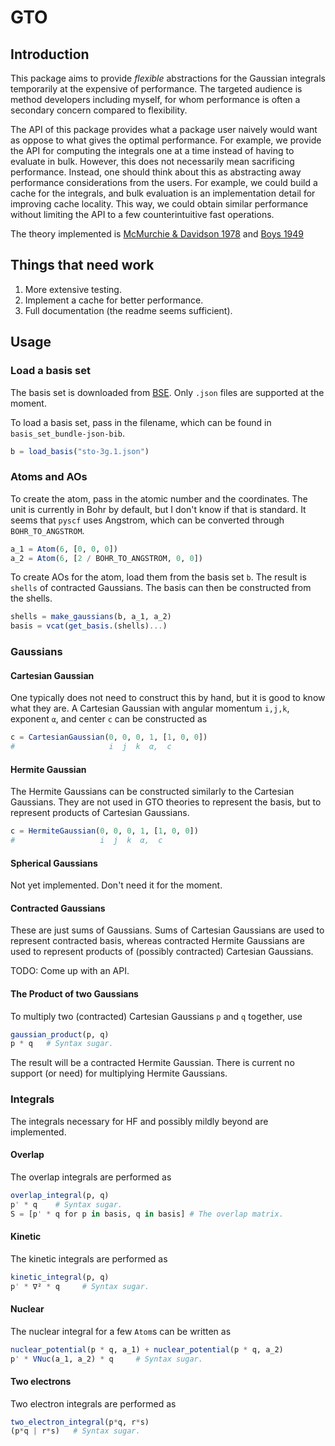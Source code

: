 # GTO

## Introduction

This package aims to provide *flexible* abstractions for the Gaussian integrals
temporarily at the expensive of performance. The targeted audience is method
developers including myself, for whom performance is often a secondary concern
compared to flexibility.

The API of this package provides what a package user naively would want as
oppose to what gives the optimal performance. For example, we provide the API
for computing the integrals one at a time instead of having to evaluate in bulk.
However, this does not necessarily mean sacrificing performance. Instead, one
should think about this as abstracting away performance considerations from the
users. For example, we could build a cache for the integrals, and bulk
evaluation is an implementation detail for improving cache locality. This way,
we could obtain similar performance without limiting the API to a few
counterintuitive fast operations.

The theory implemented is [McMurchie & Davidson 1978](https://doi.org/10.1016/0021-9991\(78\)90092-X)
and [Boys 1949](https://royalsocietypublishing.org/doi/10.1098/rspa.1950.0036) 

## Things that need work

1. More extensive testing.
2. Implement a cache for better performance.
3. Full documentation (the readme seems sufficient).

## Usage

### Load a basis set

The basis set is downloaded from [BSE](https://www.basissetexchange.org/).
Only `.json` files are supported at the moment. 

To load a basis set, pass in the filename, which can be found in `basis_set_bundle-json-bib`.

```julia
b = load_basis("sto-3g.1.json")
```

### Atoms and AOs

To create the atom, pass in the atomic number and the coordinates.  The unit is
currently in Bohr by default, but I don't know if that is standard.
It seems that `pyscf` uses Angstrom, which can be converted through `BOHR_TO_ANGSTROM`.

```julia
a_1 = Atom(6, [0, 0, 0])
a_2 = Atom(6, [2 / BOHR_TO_ANGSTROM, 0, 0])
```

To create AOs for the atom, load them from the basis set `b`.
The result is `shells` of contracted Gaussians. The basis 
can then be constructed from the shells.

```julia
shells = make_gaussians(b, a_1, a_2)
basis = vcat(get_basis.(shells)...)
```

### Gaussians

#### Cartesian Gaussian

One typically does not need to construct this by hand, but it is good to know
what they are. A Cartesian Gaussian with angular momentum `i,j,k`, exponent `α`,
and center `c` can be constructed as

```julia
c = CartesianGaussian(0, 0, 0, 1, [1, 0, 0])
#                     i  j  k  α,  c
```

#### Hermite Gaussian

The Hermite Gaussians can be constructed similarly to the Cartesian Gaussians.
They are not used in GTO theories to represent the basis, but to represent products
of Cartesian Gaussians.

```julia
c = HermiteGaussian(0, 0, 0, 1, [1, 0, 0])
#                   i  j  k  α,  c
```

#### Spherical Gaussians

Not yet implemented. Don't need it for the moment.

#### Contracted Gaussians

These are just sums of Gaussians. Sums of Cartesian Gaussians are used to
represent contracted basis, whereas contracted Hermite Gaussians are used 
to represent products of (possibly contracted) Cartesian Gaussians.

TODO: Come up with an API.

#### The Product of two Gaussians

To multiply two (contracted) Cartesian Gaussians `p` and `q` together, use

```julia
gaussian_product(p, q)
p * q   # Syntax sugar.
```

The result will be a contracted Hermite Gaussian.
There is current no support (or need) for multiplying Hermite Gaussians.

### Integrals

The integrals necessary for HF and possibly mildly beyond are implemented.

#### Overlap

The overlap integrals are performed as

```julia
overlap_integral(p, q)
p' * q    # Syntax sugar.
S = [p' * q for p in basis, q in basis] # The overlap matrix.
```

#### Kinetic

The kinetic integrals are performed as 
```julia
kinetic_integral(p, q)
p' * ∇² * q     # Syntax sugar.
```

#### Nuclear

The nuclear integral for a few `Atom`s can be written as
```julia
nuclear_potential(p * q, a_1) + nuclear_potential(p * q, a_2)
p' * VNuc(a_1, a_2) * q     # Syntax sugar.
```

#### Two electrons 

Two electron integrals are performed as
```julia
two_electron_integral(p*q, r*s)
(p*q | r*s)   # Syntax sugar.
```